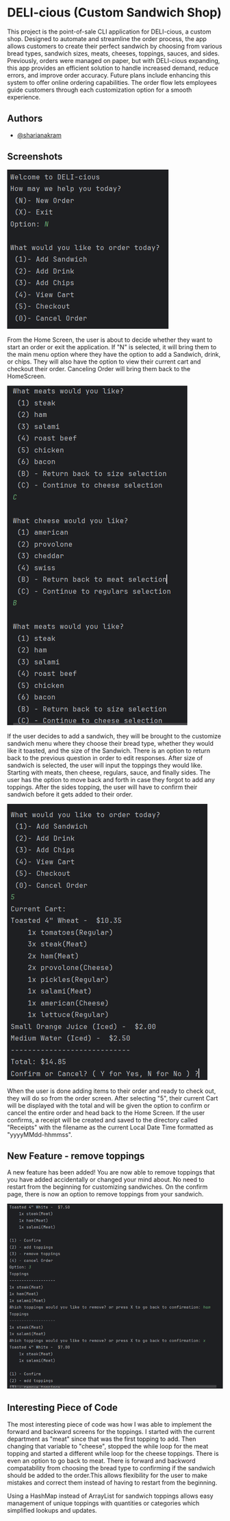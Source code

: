 
# DELI-cious (Custom Sandwich Shop)

This project is the point-of-sale CLI application for DELI-cious, a custom shop. Designed to automate and streamline the order process, the app allows customers to create their perfect sandwich by choosing from various bread types, sandwich sizes, meats, cheeses, toppings, sauces, and sides. Previously, orders were managed on paper, but with DELI-cious expanding, this app provides an efficient solution to handle increased demand, reduce errors, and improve order accuracy. Future plans include enhancing this system to offer online ordering capabilities. The order flow lets employees guide customers through each customization option for a smooth experience.

## Authors

- [@sharianakram](https://www.github.com/sharianakram)


## Screenshots

![Screenshot1](https://github.com/YearUp-sharianakram/DELI-cious/blob/main/ScreenshotsCS2/Screenshot1.png)

From the Home Screen, the user is about to decide whether they want to start an order or exit the application. If "N" is selected, it will bring them to the main menu option where they have the option to add a Sandwich, drink, or chips. They will also have the option to view their current cart and checkout their order. Canceling Order will bring them back to the HomeScreen. 

![Screenshot2](https://github.com/YearUp-sharianakram/DELI-cious/blob/main/ScreenshotsCS2/Screenshot2.png)

If the user decides to add a sandwich, they will be brought to the customize sandwich menu where they choose their bread type, whether they would like it toasted, and the size of the Sandwich. There is an option to return back to the previous question in order to edit responses. After size of sandwich is selected, the user will input the toppings they would like. Starting with meats, then cheese, regulars, sauce, and finally sides. The user has the option to move back and forth in case they forgot to add any toppings. After the sides topping, the user will have to confirm their sandwich before it gets added to their order. 

![Screenshot3](https://github.com/YearUp-sharianakram/DELI-cious/blob/main/ScreenshotsCS2/Screenshot3.png)

When the user is done adding items to their order and ready to check out, they will do so from the order screen. After selecting "5", their current Cart will be displayed with the total and will be given the option to confirm or cancel the entire order and head back to the Home Screen. If the user confirms, a receipt will be created and saved to the directory called "Receipts" with the filename as the current Local Date Time formatted as "yyyyMMdd-hhmmss".

## New Feature - remove toppings

A new feature has been added! You are now able to remove toppings that you have added accidentally or changed your mind about. No need to restart from the beginning for customizing sandwiches. On the confirm page, there is now an option to remove toppings from your sandwich.

![Screenshot4](https://github.com/YearUp-sharianakram/DELI-cious/blob/main/ScreenshotsCS2/Screenshot4.png)


## Interesting Piece of Code

The most interesting piece of code was how I was able to implement the forward and backward screens for the toppings. I started with the current department as "meat" since that was the first topping to add. Then changing that variable to "cheese", stopped the while loop for the meat topping and started a different while loop for the cheese toppings. There is even an option to go back to meat. There is forward and backword compatability from choosing the bread type to confirming if the sandwich should be added to the order.This allows flexibility for the user to make mistakes and correct them instead of having to restart from the beginning. 


Using a HashMap instead of ArrayList for sandwich toppings allows easy management of unique toppings with quantities or categories which simplified lookups and updates.
